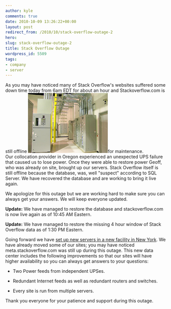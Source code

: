 ```yaml
---
author: kyle
comments: true
date: 2010-10-09 13:26:22+00:00
layout: post
redirect_from: /2010/10/stack-overflow-outage-2
hero: 
slug: stack-overflow-outage-2
title: Stack Overflow Outage
wordpress_id: 5509
tags:
- company
- server
---
```


As you may have noticed many of Stack Overflow's websites suffered some down time today from 6am EDT for about an hour and Stackoverflow.com is still offline ![](/images/wordpress/ups12.jpg)for maintenance. Our collocation provider in Oregon experienced an unexpected UPS failure that caused us to lose power. Once they were able to restore power Geoff, who was already on site, brought up our servers. Stack Overflow itself is still offline because the database, was, well "suspect" according to SQL Server. We have recovered the database and are working to bring it live again.

 We apologize for this outage but we are working hard to make sure you can always get your answers. We will keep everyone updated.

**Update:**
We have managed to restore the database and stackoverflow.com is now live again as of 10:45 AM Eastern. 

**Update:**
We have managed to restore the missing 4 hour window of Stack Overflow data as of 1:30 PM Eastern. 


Going forward we have [set up new servers in a new facility in New York](http://blog.serverfault.com/post/1097492931/designing-for-scalability-of-management-and-fault). We have already moved some of our sites; you may have noticed meta.stackoverflow.com was still up during this outage. This new data center includes the following improvements so that our sites will have higher availability so you can always get answers to your questions:




	
  * Two Power feeds from independent UPSes.

	
  * Redundant Internet feeds as well as redundant routers and switches.

	
  * Every site is run from multiple servers.



Thank you everyone for your patience and support during this outage. 
